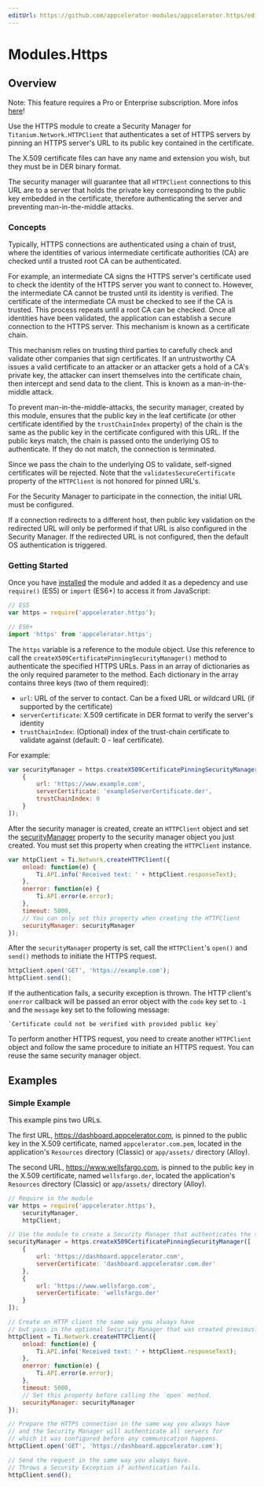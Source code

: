 ```yaml
---
editUrl: https://github.com/appcelerator-modules/appcelerator.https/edit/master/apidoc/Https.yml
---
```

# Modules.Https

<TypeHeader/>

## Overview

<p class="note">Note: This feature requires a Pro or Enterprise subscription. More infos <a href="https://www.appcelerator.com/pricing/" target="_blank">here</a>!</p>

Use the HTTPS module to create a Security Manager for `Titanium.Network.HTTPClient`
that authenticates a set of HTTPS servers by pinning an HTTPS server's URL to its
public key contained in the certificate.

The X.509 certificate files can have any name and extension you
wish, but they must be in DER binary format.

The security manager will guarantee that all `HTTPClient` connections to this URL
are to a server that holds the private key corresponding to the public key embedded in the
certificate, therefore authenticating the server and preventing man-in-the-middle attacks.

### Concepts

Typically, HTTPS connections are authenticated using a chain of trust, where the identities of various
intermediate certificate authorities (CA) are checked until a trusted root CA can be authenticated.

For example, an intermediate CA signs the HTTPS server's certificate used to check the identity
of the HTTPS server you want to connect to.  However, the intermediate CA cannot be trusted
until its identity is verified. The certificate of the intermediate CA must be checked to see if the
CA is trusted. This process repeats until a root CA can be checked.
Once all identities have been validated, the application can establish
a secure connection to the HTTPS server.  This mechanism is known as a certificate chain.

This mechanism relies on trusting third parties to carefully check and validate other companies
that sign certificates.  If an untrustworthy CA issues a valid certificate to
an attacker or an attacker gets a hold of a CA's private key, the attacker can insert
themselves into the certificate chain, then intercept and send data to the client.
This is known as a man-in-the-middle attack.

To prevent man-in-the-middle-attacks, the security manager,
created by this module, ensures that the public key in the leaf certificate (or other certificate identified
by the `trustChainIndex` property) of the chain is the same as the public key in the certificate configured 
with this URL. If the public keys match, the chain is passed onto the underlying OS to authenticate. 
If they do not match, the connection is terminated.

Since we pass the chain to the underlying OS to validate, self-signed certificates will be rejected.
Note that the `validatesSecureCertificate` property of the `HTTPClient` is not honored for pinned URL's.

For the Security Manager to participate in the connection, the initial URL must be configured.

If a connection redirects to a different host, then public key validation on the redirected URL will
only be performed if that URL is also configured in the Security Manager. If the redirected URL is
not configured, then the default OS authentication is triggered.

### Getting Started

Once you have [installed](#!/guide/Using_a_Module) the module and added it as a depedency and
use `require()` (ES5) or `import` (ES6+) to access it from JavaScript:

``` javascript
// ES5
var https = require('appcelerator.https');

// ES6+
import 'https' from 'appcelerator.https';
```

The `https` variable is a reference to the module object.  Use this reference to call the 
`createX509CertificatePinningSecurityManager()` method to authenticate the specified HTTPS URLs.
Pass in an array of dictionaries as the only required parameter to the method. Each
dictionary in the array contains three keys (two of them required):

  * `url`: URL of the server to contact. Can be a fixed URL or wildcard URL (if supported by the certificate)
  * `serverCertificate`: X.509 certificate in DER format to verify the server's identity
  * `trustChainIndex`: (Optional) index of the trust-chain certificate to validate against (default: 0 - leaf certificate). 

For example:

``` javascript
var securityManager = https.createX509CertificatePinningSecurityManager([
    {
        url: 'https://www.example.com',
        serverCertificate: 'exampleServerCertificate.der',
        trustChainIndex: 0
    }
]);
```

After the security manager is created, create an `HTTPClient` object and set the
[securityManager](Titanium.Network.HTTPClient.securityManager) property to the security manager
object you just created.  You must set this property when creating the `HTTPClient` instance.

``` javascript
var httpClient = Ti.Network.createHTTPClient({
    onload: function(e) {
        Ti.API.info('Received text: ' + httpClient.responseText);
    },
    onerror: function(e) {
        Ti.API.error(e.error);
    },
    timeout: 5000,
    // You can only set this property when creating the HTTPClient
    securityManager: securityManager
});
```

After the `securityManager` property is set, call the `HTTPClient`'s `open()` and `send()`
methods to initiate the HTTPS request.

``` javascript
httpClient.open('GET', 'https://example.com');
httpClient.send();
```

If the authentication fails, a security exception is thrown. The HTTP client's `onerror`
callback will be passed an error object with the `code` key set to `-1` and the `message` key
set to the following message:

    `Certificate could not be verified with provided public key`

To perform another HTTPS request, you need to create another `HTTPClient` object and follow the
same procedure to initiate an HTTPS request.  You can reuse the same security manager object.

## Examples

### Simple Example

This example pins two URLs.
 
The first URL, https://dashboard.appcelerator.com, is pinned to the
public key in the X.509 certificate, named `appcelerator.com.pem`, located in the
application's `Resources` directory (Classic) or `app/assets/` directory (Alloy).

The second URL, https://www.wellsfargo.com, is pinned to the public
key in the X.509 certificate, named `wellsfargo.der`, located the application's
`Resources` directory (Classic) or `app/assets/` directory (Alloy).

``` javascript
// Require in the module
var https = require('appcelerator.https'),
    securityManager,
    httpClient;

// Use the module to create a Security Manager that authenticates the specified URLs
securityManager = https.createX509CertificatePinningSecurityManager([
    {
        url: 'https://dashboard.appcelerator.com',
        serverCertificate: 'dashboard.appcelerator.com.der'
    },
    {
        url: 'https://www.wellsfargo.com',
        serverCertificate: 'wellsfargo.der'
    }
]);

// Create an HTTP client the same way you always have
// but pass in the optional Security Manager that was created previously.
httpClient = Ti.Network.createHTTPClient({
    onload: function(e) {
        Ti.API.info('Received text: ' + httpClient.responseText);
    },
    onerror: function(e) {
        Ti.API.error(e.error);
    },
    timeout: 5000,
    // Set this property before calling the `open` method. 
    securityManager: securityManager
});

// Prepare the HTTPS connection in the same way you always have
// and the Security Manager will authenticate all servers for
// which it was configured before any communication happens.
httpClient.open('GET', 'https://dashboard.appcelerator.com');

// Send the request in the same way you always have.
// Throws a Security Exception if authentication fails.
httpClient.send();
```

<ApiDocs/>
